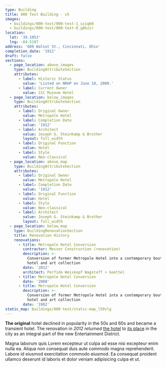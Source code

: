 ```yaml
---
type: Building
title: 000 Test Building - v5
images:
  - buildings/000-test/000-test-1_xziq60
  - buildings/000-test/000-test-0_g8kzir
location:
  lat: '39.1053'
  lng: -84.5197
address: '609 Walnut St., Cincinnati, Ohio'
completion_date: '1912'
draft: false
sections:
  - page_location: above_images
    type: BuildingAttributeSection
    attributes:
      - label: Historic Status
        value: 'Listed on NRHP on June 18, 2009.'
      - label: Current Owner
        value: 21C Museum Hotel
  - page_location: below_images
    type: BuildingAttributeSection
    attributes:
      - label: Original Owner
        value: Metropole Hotel
      - label: Completion Date
        value: '1912'
      - label: Architect
        value: Joseph G. Steinkamp & Brother
        layout: full_width
      - label: Original Function
        value: Hotel
      - label: Style
        value: Neo-classical
  - page_location: above_map
    type: BuildingAttributeSection
    attributes:
      - label: Original Owner
        value: Metropole Hotel
      - label: Completion Date
        value: '1912'
      - label: Original Function
        value: Hotel
      - label: Style
        value: Neo-classical
      - label: Architect
        value: Joseph G. Steinkamp & Brother
        layout: full_width
  - page_location: below_map
    type: BuildingRenovationSection
    title: Renovation History
    renovations:
      - title: Metropole Hotel Conversion
        contractor: Messer Construction (renovation)
        description: >-
          Conversion of former Metropole Hotel into a contemporary boutique
          hotel and art collection
        date: '2012'
        architect: Perfido Weiskopf Wagstaff + Goettel
      - title: Metropole Hotel Conversion
        date: '2008'
      - title: Metropole Hotel Conversion
        description: >-
          Conversion of former Metropole Hotel into a contemporary boutique
          hotel and art collection
        date: '1982'
static_map: buildings/000-test/static-map_l59vlg
---
```


**The original** hotel declined in popularity in the 50s and 60s and became a transient hotel. The renovation in _2012 returned_ [the hotel](https://www.21cmuseumhotels.com/cincinnati/) to [its place](/buildings/21c-museum-hotel) in the city as an integral part of the new Entertainment District.

Magna laborum quis Lorem excepteur ut culpa ad esse nisi excepteur enim nulla ea. Aliqua non consequat duis aute commodo magna reprehenderit. Labore id eiusmod exercitation commodo eiusmod. Ea consequat proident ullamco deserunt id laboris et dolor veniam adipisicing culpa et ut.
